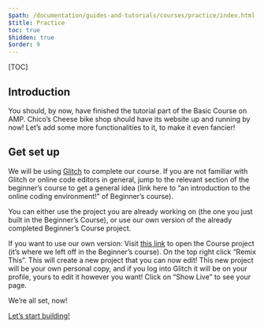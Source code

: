 ```yaml
---
$path: /documentation/guides-and-tutorials/courses/practice/index.html
$title: Practice
toc: true
$hidden: true
$order: 9
---
```


[TOC]

## Introduction

You should, by now, have finished the tutorial part of the Basic Course on AMP. Chico’s Cheese bike shop should have its website up and running by now!
Let’s add some more functionalities to it, to make it even fancier!

## Get set up

We will be using [Glitch](https://glitch.com/) to complete our course. If you are not familiar with Glitch or online code editors in general, jump to the relevant section of the beginner’s course to get a general idea (link here to “an introduction to the online coding environment!” of Beginner’s course).

You can either use the project you are already working on (the one you just built in the Beginner’s Course), or use our own version of the already completed Beginner’s Course project.

If you want to use our own version:
Visit [this link](https://glitch.com/edit/#!/aquamarine-baritone) to open the Course project (it’s where we left off in the Beginner’s course). On the top right click “Remix This”. This will create a new project that you can now edit! This new project will be your own personal copy, and if you log into Glitch it will be on your profile, yours to edit it however you want! Click on “Show Live” to see your page.

We’re all set, now!

<div class="prev-next-buttons">
<a class="button" href="{{g.doc('/content/amp-dev/documentation/guides-and-tutorials/courses/beginner-course/practice/exercises/exercise-one.md', locale=doc.locale).url.path}}"><span class="arrow-next">Let’s start building!</span></a>
</div>